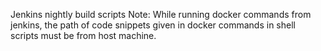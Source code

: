 Jenkins nightly build scripts
Note: While running docker commands from jenkins, the path of code snippets given in docker commands in shell scripts must be from host machine.
